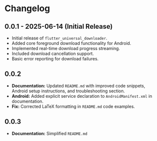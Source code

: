 # Changelog

## 0.0.1 - 2025-06-14 (Initial Release)

- Initial release of `flutter_universal_downloader`.
- Added core foreground download functionality for Android.
- Implemented real-time download progress streaming.
- Included download cancellation support.
- Basic error reporting for download failures.

## 0.0.2

- **Documentation:** Updated `README.md` with improved code snippets, Android setup instructions, and troubleshooting section.
- **Android:** Added explicit service declaration to `AndroidManifest.xml` in documentation.
- **Fix:** Corrected LaTeX formatting in `README.md` code examples.

## 0.0.3

- **Documentation:** Simplified `README.md`
